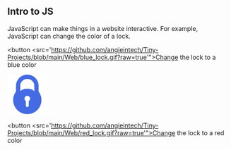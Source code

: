<!DOCTYPE html>
<html>
<body>

<h2>Intro to JS</h2>

<p>JavaScript can make things in a website interactive. For example, JavaScript can change the color of a lock.</p>

<button <<!--onclick="document.getElementById('lockColor').-->src='https://github.com/angieintech/Tiny-Projects/blob/main/Web/blue_lock.gif?raw=true'">Change the lock to a blue color</button>

<img id="lockColor" src="https://github.com/angieintech/Tiny-Projects/blob/main/Web/blue_lock.gif?raw=true" style="width:90px">

<button <<!--onclick="document.getElementById('lockColor').-->src='https://github.com/angieintech/Tiny-Projects/blob/main/Web/red_lock.gif?raw=true'">Change the lock to a red color</button>

</body>
</html>
